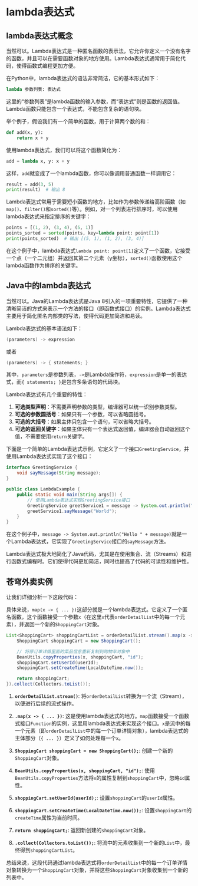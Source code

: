 # lambda表达式

## lambda表达式概念

当然可以。Lambda表达式是一种匿名函数的表示法，它允许你定义一个没有名字的函数，并且可以在需要函数对象的地方使用。Lambda表达式通常用于简化代码，使得函数式编程更加方便。

在Python中，lambda表达式的语法非常简洁，它的基本形式如下：

```python
lambda 参数列表: 表达式
```

这里的“参数列表”是lambda函数的输入参数，而“表达式”则是函数的返回值。Lambda函数只能包含一个表达式，不能包含复杂的语句块。

举个例子，假设我们有一个简单的函数，用于计算两个数的和：

```python
def add(x, y):
    return x + y
```

使用lambda表达式，我们可以将这个函数简化为：

```python
add = lambda x, y: x + y
```

这样，`add`就变成了一个lambda函数，你可以像调用普通函数一样调用它：

```python
result = add(3, 5)
print(result)  # 输出 8
```

Lambda表达式常用于需要短小函数的地方，比如作为参数传递给高阶函数（如`map()`、`filter()`和`sorted()`等）。例如，对一个列表进行排序时，可以使用lambda表达式来指定排序的关键字：

```python
points = [(1, 2), (3, 4), (5, 1)]
points_sorted = sorted(points, key=lambda point: point[1])
print(points_sorted)  # 输出 [(5, 1), (1, 2), (3, 4)]
```

在这个例子中，lambda表达式`lambda point: point[1]`定义了一个函数，它接受一个点（一个二元组）并返回其第二个元素（y坐标），`sorted()`函数使用这个lambda函数作为排序的关键字。

## Java中的lambda表达式

当然可以。Java的Lambda表达式是Java 8引入的一项重要特性，它提供了一种清晰简洁的方式来表示一个方法的接口（即函数式接口）的实例。Lambda表达式主要用于简化匿名内部类的写法，使得代码更加简洁和易读。

Lambda表达式的基本语法如下：

```java
(parameters) -> expression
```

或者

```java
(parameters) -> { statements; }
```

其中，`parameters`是参数列表，`->`是Lambda操作符，`expression`是单一的表达式，而`{ statements; }`是包含多条语句的代码块。

Lambda表达式有几个重要的特性：

1. **可选类型声明**：不需要声明参数的类型，编译器可以统一识别参数类型。
2. **可选的参数圆括号**：如果只有一个参数，可以省略圆括号。
3. **可选的大括号**：如果主体只包含一个语句，可以省略大括号。
4. **可选的返回关键字**：如果主体只有一个表达式返回值，编译器会自动返回这个值，不需要使用`return`关键字。

下面是一个简单的Lambda表达式示例，它定义了一个接口`GreetingService`，并使用Lambda表达式实现了这个接口：

```java
interface GreetingService {
    void sayMessage(String message);
}

public class LambdaExample {
    public static void main(String args[]) {
        // 使用Lambda表达式实现GreetingService接口
        GreetingService greetService1 = message -> System.out.println("Hello " + message);
        greetService1.sayMessage("World");
    }
}
```

在这个例子中，`message -> System.out.println("Hello " + message)`就是一个Lambda表达式，它实现了`GreetingService`接口的`sayMessage`方法。

Lambda表达式极大地简化了Java代码，尤其是在使用集合、流（Streams）和进行函数式编程时。它们使得代码更加简洁，同时也提高了代码的可读性和维护性。

## 苍穹外卖实例

让我们详细分析一下这段代码：

具体来说，`map(x -> { ... })`这部分就是一个lambda表达式。它定义了一个匿名函数，这个函数接受一个参数`x`（在这里`x`代表`orderDetailList`中的每一个元素），并返回一个新的`ShoppingCart`对象。

```java
List<ShoppingCart> shoppingCartList = orderDetailList.stream().map(x -> {
    ShoppingCart shoppingCart = new ShoppingCart();

    // 将原订单详情里面的菜品信息重新复制到购物车对象中
    BeanUtils.copyProperties(x, shoppingCart, "id");
    shoppingCart.setUserId(userId);
    shoppingCart.setCreateTime(LocalDateTime.now());

    return shoppingCart;
}).collect(Collectors.toList());
```

1. **`orderDetailList.stream()`**: 将`orderDetailList`转换为一个流（Stream），以便进行后续的流式操作。

2. **`.map(x -> { ... })`**: 这是使用lambda表达式的地方。`map`函数接受一个函数式接口`Function`的实例，这里用lambda表达式来实现这个接口。`x`是流中的每一个元素（即`orderDetailList`中的每一个订单详情对象），lambda表达式的主体部分（`{ ... }`）定义了如何处理每一个`x`。

3. **`ShoppingCart shoppingCart = new ShoppingCart();`**: 创建一个新的`ShoppingCart`对象。

4. **`BeanUtils.copyProperties(x, shoppingCart, "id");`**: 使用`BeanUtils.copyProperties`方法将`x`的属性复制到`shoppingCart`中，忽略`id`属性。

5. **`shoppingCart.setUserId(userId);`**: 设置`shoppingCart`的`userId`属性。

6. **`shoppingCart.setCreateTime(LocalDateTime.now());`**: 设置`shoppingCart`的`createTime`属性为当前时间。

7. **`return shoppingCart;`**: 返回新创建的`shoppingCart`对象。

8. **`.collect(Collectors.toList());`**: 将流中的元素收集到一个新的`List`中，最终得到`shoppingCartList`。

总结来说，这段代码通过lambda表达式将`orderDetailList`中的每一个订单详情对象转换为一个`ShoppingCart`对象，并将这些`ShoppingCart`对象收集到一个新的列表中。